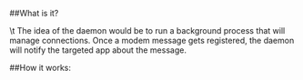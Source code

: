 ##What is it?

\t The idea of the daemon would be to run a background process that will manage connections. Once a modem message gets registered, the daemon will notify the targeted app about the message.

##How it works:

